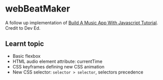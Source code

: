# webBeatMaker

A follow up implementation of [Build A Music App With Javascript Tutorial](https://www.youtube.com/watch?v=2VJlzeEVL8A). Credit to Dev Ed. 

## Learnt topic
* Basic flexbox
* HTML audio element attribute: currentTime
* CSS keyframes defining new CSS animation
* New CSS selector: `selector > selector`, selectors precedence